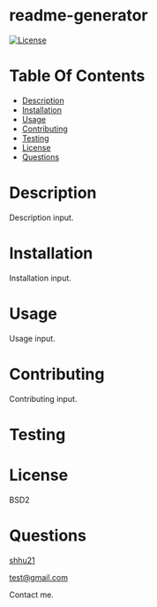 # readme-generator

[![License](https://img.shields.io/badge/License-BSD%202--Clause-orange.svg)](https://opensource.org/licenses/BSD-2-Clause)

# Table Of Contents

* [Description](#description)
* [Installation](#installation)
* [Usage](#usage)
* [Contributing](#contributing)
* [Testing](#testing)
* [License](#license)
* [Questions](#questions)


# Description

Description input.

# Installation

Installation input.

# Usage

Usage input.

# Contributing

Contributing input.

# Testing



# License

BSD2

# Questions

[shhu21](https://github.com/shhu21) </br>

<test@gmail.com> </br>

Contact me.
